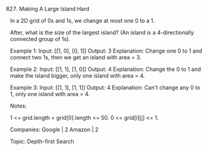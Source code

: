 827. Making A Large Island
Hard

In a 2D grid of 0s and 1s, we change at most one 0 to a 1.

After, what is the size of the largest island? (An island is a 4-directionally connected group of 1s).

Example 1:
Input: [[1, 0], [0, 1]]
Output: 3
Explanation: Change one 0 to 1 and connect two 1s, then we get an island with area = 3.

Example 2:
Input: [[1, 1], [1, 0]]
Output: 4
Explanation: Change the 0 to 1 and make the island bigger, only one island with area = 4.

Example 3:
Input: [[1, 1], [1, 1]]
Output: 4
Explanation: Can't change any 0 to 1, only one island with area = 4.
 
Notes:

1 <= grid.length = grid[0].length <= 50.
0 <= grid[i][j] <= 1.
 
Companies: Google | 2 Amazon | 2

Topic: Depth-first Search


